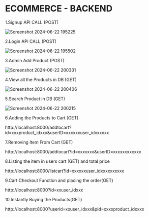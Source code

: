 # ECOMMERCE - BACKEND

1.Signup API CALL (POST)

![Screenshot 2024-06-22 195225](https://github.com/siyagampawar/ecommerce-backend-go/assets/115725393/605e7a6a-0f14-49ab-9fe5-a31ecbdd0610)

2.Login API CALL (POST)

![Screenshot 2024-06-22 195502](https://github.com/siyagampawar/ecommerce-backend-go/assets/115725393/d2bcac31-cb11-4c21-9e99-207e4bcddaed)

3.Admin Add Product (POST)

![Screenshot 2024-06-22 200331](https://github.com/siyagampawar/ecommerce-backend-go/assets/115725393/34427b40-4d91-44f0-b44e-c2bb12a074eb)

4.View all the Products in DB (GET)

![Screenshot 2024-06-22 200406](https://github.com/siyagampawar/ecommerce-backend-go/assets/115725393/595a1725-ee78-4e10-8dc1-00491bf1d54b)

5.Search Product in DB (GET)

![Screenshot 2024-06-22 200215](https://github.com/siyagampawar/ecommerce-backend-go/assets/115725393/aa042f8d-43ec-46d2-a771-5d7ea56a1a7d)

6.Adding the Products to Cart (GET)

http://localhost:8000/addtocart?id=xxxproduct_idxxx&userID=xxxxxxuser_idxxxxxx

7.Removing Item From Cart (GET)

http://localhost:8000/addtocart?id=xxxxxxx&userID=xxxxxxxxxxxx

8.Listing the item in users cart (GET) and total price

http://localhost:8000/listcart?id=xxxxxxuser_idxxxxxxxxxx

9.Cart Checkout Function and placing the order(GET)

http://localhost:8000?id=xxuser_idxxx

10.Instantly Buying the Products(GET) 

http://localhost:8000?userid=xxuser_idxxx&pid=xxxxproduct_idxxxx

